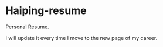 # Haiping-resume
Personal Resume.


I will update it every time I move to the new page of my career.
